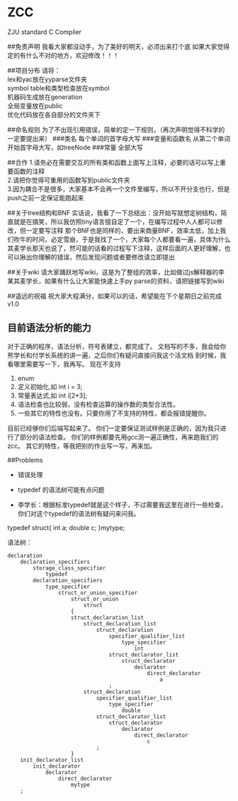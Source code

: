 # ZCC
ZJU standard C Compiler

##免责声明
我看大家都没动手，为了美好的明天，必须出来打个底
如果大家觉得定的有什么不对的地方，欢迎修改！！！

##项目分布
请将：  
    lex和yac放在yyparse文件夹  
    symbol table和类型检查放在symbol  
    机器码生成放在generation  
    全局变量放在public  
    优化代码放在各自部分的文件夹下  

##命名规则
为了不出现引用错误，简单的定一下规则，（再次声明觉得不科学的一定要提出来） 
###类名
每个单词的首字母大写
###变量和函数名
从第二个单词开始首字母大写，如treeNode
###常量
全部大写

##合作
1.请务必在需要交互的所有类和函数上面写上注释，必要的话可以写上重要函数的注释  
2.请把你觉得可重用的函数写到public文件夹  
3.因为耦合不是很多，大家基本不会再一个文件里编写，所以不开分支也行，但是push之前一定保证能跑起来  

##关于tree结构和BNF
  实话说，我看了一下总结出：没开始写就想定树结构，简直就是在搞笑，所以我仿照tiny语言擅自定了一个，在编写过程中人人都可以修改，但一定要写注释
那个BNF也是同样的，要出来商量BNF，效率太低，加上我们吹牛的时间，必定雪崩，于是我找了一个，大家每个人都要看一遍，具体为什么其麦学长那天也说了，然可能的话看的过程写下注释，这样后面的人更好理解，也可以揪出你理解的错误，然后发现问题或者要修改请立即提出

##关于wiki
请大家踊跃地写wiki，这是为了整组的效率，比如做过js解释器的李某其麦学长，如果有什么让大家能快速上手py parse的资料，请把链接写到wiki

##遥远的祝福
祝大家大程满分，如果可以的话，希望能在下个星期日之前完成v1.0

## 目前语法分析的能力
对于正确的程序，语法分析，符号表建立，都完成了。
文档写的不多，我会给你熊学长和付学长系统的讲一遍，之后你们有疑问直接问我这个活文档
到时候，我看哪里需要写一下，我再写。
现在不支持
1. enum
2. 定义初始化,如 int i = 3;
3. 常量表达式,如 int i[2*3];
4. 语法检查也比较弱，没有检查运算的操作数的类型合法性。
5. 一些其它的特性也没有。只要你用了不支持的特性，都会报错提醒你。

目前已经够你们后端写起来了。
你们一定要保证测试样例是正确的，因为我只进行了部分的语法检查。
你们的样例都要先用gcc测一遍正确性，再来跑我们的zcc。
其它的特性，等我把别的作业写一写，再来加。

##Problems
* 错误处理

* typedef 的语法树可能有点问题

* 李学长：根据标准typedef就是这个样子，不过需要我这里在进行一些检查，你们对这个typedef的语法树有疑问来问我。

typedef struct{
    int a;
    double c;
}mytype;

语法树：

```
declaration
    declaration_specifiers
        storage_class_specifier
            typedef
        declaration_specifiers
            type_specifier
                struct_or_union_specifier
                    struct_or_union
                        struct
                    {
                    struct_declaration_list
                        struct_declaration_list
                            struct_declaration
                                specifier_qualifier_list
                                    type_specifier
                                        int
                                struct_declarator_list
                                    struct_declarator
                                        declarator
                                            direct_declarator
                                                a
                                ;
                        struct_declaration
                            specifier_qualifier_list
                                type_specifier
                                    double
                            struct_declarator_list
                                struct_declarator
                                    declarator
                                        direct_declarator
                                            c
                            ;
                    }
    init_declarator_list
        init_declarator
            declarator
                direct_declarator
                    mytype
    ;
```    